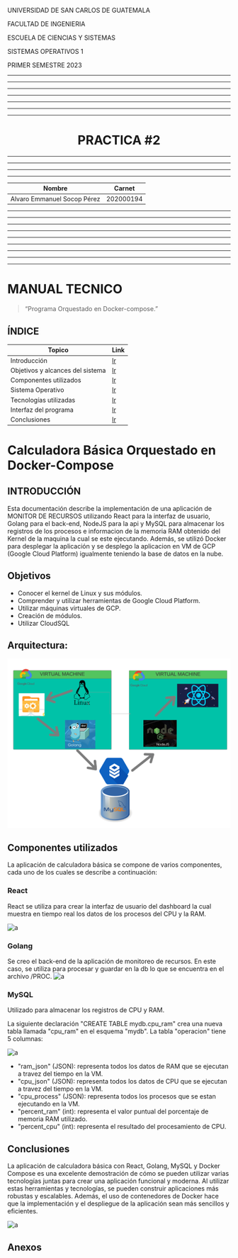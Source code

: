 <p>UNIVERSIDAD DE SAN CARLOS DE GUATEMALA</p>
<p>FACULTAD DE INGENIERIA</p>
<p>ESCUELA DE CIENCIAS Y SISTEMAS</p>
<p>SISTEMAS OPERATIVOS 1</p>
<p>PRIMER SEMESTRE 2023</p>

---


---


---


---


---


---


---

<center> <h1>PRACTICA #2</h1> </center>



---


---


---


---




| Nombre   |      Carnet      |
|----------|:-------------:|
| Alvaro Emmanuel Socop Pérez | 202000194 |

---


---


---


---




---


---


---


---


---

# <a name="nothing"></a>MANUAL TECNICO


>“Programa Orquestado en Docker-compose.”
## <a name="intro" ></a>ÍNDICE
| Topico | Link |
| ------ | ------ |
| Introducción | [Ir](#intro) |
| Objetivos y alcances del sistema| [Ir](#ob) |
| Componentes utilizados | [Ir](#sis) |
| Sistema Operativo | [Ir](#sis) |
| Tecnologías utilizadas | [Ir](#tech) |
| Interfaz del programa | [Ir](#inter) |
| Conclusiones | [Ir](#Conclu) |



# Calculadora Básica Orquestado en Docker-Compose

## <a name="intro" ></a>INTRODUCCIÓN

Esta documentación describe la implementación de una aplicación de MONITOR DE RECURSOS utilizando React para la interfaz de usuario, Golang para el back-end, NodeJS para la api y MySQL para almacenar los registros de los procesos e informacion de la memoria RAM obtenido del Kernel de la maquina la cual se este ejecutando. Además, se utilizó Docker para desplegar la aplicación y se desplego la aplicacion en VM de GCP (Google Cloud Platform) igualmente teniendo la base de datos en la nube.

## Objetivos

- Conocer el kernel de Linux y sus módulos.
- Comprender y utilizar herramientas de Google Cloud Platform.
- Utilizar máquinas virtuales de GCP.
- Creación de módulos.
- Utilizar CloudSQL

## Arquitectura:

![a](assets/arq.png)

## Componentes utilizados

La aplicación de calculadora básica se compone de varios componentes, cada uno de los cuales se describe a continuación:

### React
React se utiliza para crear la interfaz de usuario del dashboard la cual muestra en tiempo real los datos de los procesos del CPU y la RAM.

![a](code1.png)

### Golang

Se creo el back-end de la aplicación de monitoreo de recursos. En este caso, se utiliza para procesar y guardar en la db lo que se encuentra en el archivo /PROC.
![a](code2.png)


### MySQL

Utilizado para almacenar los registros de CPU y RAM.

La siguiente declaración "CREATE TABLE mydb.cpu_ram" crea una nueva tabla llamada "cpu_ram" en el esquema "mydb". La tabla "operacion" tiene 5 columnas:

![a](code3.png)

- "ram_json" (JSON):  representa todos los datos de RAM que se ejecutan a travez del tiempo en la VM.
- "cpu_json" (JSON):  representa todos los datos de CPU que se ejecutan a travez del tiempo en la VM.
- "cpu_process" (JSON): representa todos los procesos que se estan ejecutando en la VM.
- "percent_ram" (int):  representa el valor puntual del porcentaje de memoria RAM utilizado.
- "percent_cpu" (int):  representa el resultado del procesamiento de CPU.

## Conclusiones

La aplicación de calculadora básica con React, Golang, MySQL y Docker Compose es una excelente demostración de cómo se pueden utilizar varias tecnologías juntas para crear una aplicación funcional y moderna. Al utilizar estas herramientas y tecnologías, se pueden construir aplicaciones más robustas y escalables. Además, el uso de contenedores de Docker hace que la implementación y el despliegue de la aplicación sean más sencillos y eficientes.



![a](https://www.patterns.dev/img/reactjs/react-logo@3x.svg)
## Anexos

